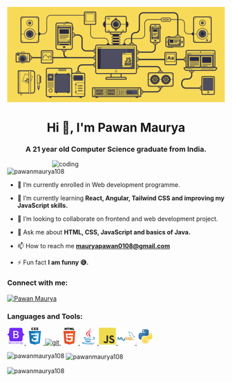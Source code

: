 ![logo](https://github.com/pawanmaurya108/pawanmaurya108/blob/main/banner.gif)
<h1 align="center">Hi 👋, I'm Pawan Maurya</h1>
<h3 align="center">A 21 year old Computer Science graduate from India.</h3>

<img align="right" alt="coding" width="400" src="https://user-images.githubusercontent.com/55389276/140866485-8fb1c876-9a8f-4d6a-98dc-08c4981eaf70.gif">

<p align="left"> <img src="https://komarev.com/ghpvc/?username=pawanmaurya108&label=Profile%20views&color=0e75b6&style=flat" alt="pawanmaurya108" /> </p>

- 🔭 I’m currently enrolled in Web development programme.

- 🌱 I’m currently learning **React, Angular, Tailwind CSS and improving my JavaScript skills.**

- 👯 I’m looking to collaborate on frontend and web development project.

- 💬 Ask me about **HTML, CSS, JavaScript and basics of Java.**

- 📫 How to reach me **mauryapawan0108@gmail.com**

- ⚡ Fun fact **I am funny 😅.**

<h3 align="left">Connect with me:</h3>
<p align="left">
<a href="https://linkedin.com/in/maurya-pawan" target="blank"><img align="center" src="https://raw.githubusercontent.com/rahuldkjain/github-profile-readme-generator/master/src/images/icons/Social/linked-in-alt.svg" alt="Pawan Maurya" height="30" width="40" /></a>
</p>

<h3 align="left">Languages and Tools:</h3>
<p align="left"> <a href="https://getbootstrap.com" target="_blank" rel="noreferrer"> <img src="https://raw.githubusercontent.com/devicons/devicon/master/icons/bootstrap/bootstrap-plain-wordmark.svg" alt="bootstrap" width="40" height="40"/> </a> <a href="https://www.w3schools.com/css/" target="_blank" rel="noreferrer"> <img src="https://raw.githubusercontent.com/devicons/devicon/master/icons/css3/css3-original-wordmark.svg" alt="css3" width="40" height="40"/> </a> <a href="https://git-scm.com/" target="_blank" rel="noreferrer"> <img src="https://www.vectorlogo.zone/logos/git-scm/git-scm-icon.svg" alt="git" width="40" height="40"/> </a> <a href="https://www.w3.org/html/" target="_blank" rel="noreferrer"> <img src="https://raw.githubusercontent.com/devicons/devicon/master/icons/html5/html5-original-wordmark.svg" alt="html5" width="40" height="40"/> </a> <a href="https://www.java.com" target="_blank" rel="noreferrer"> <img src="https://raw.githubusercontent.com/devicons/devicon/master/icons/java/java-original.svg" alt="java" width="40" height="40"/> </a> <a href="https://developer.mozilla.org/en-US/docs/Web/JavaScript" target="_blank" rel="noreferrer"> <img src="https://raw.githubusercontent.com/devicons/devicon/master/icons/javascript/javascript-original.svg" alt="javascript" width="40" height="40"/> </a> <a href="https://www.mysql.com/" target="_blank" rel="noreferrer"> <img src="https://raw.githubusercontent.com/devicons/devicon/master/icons/mysql/mysql-original-wordmark.svg" alt="mysql" width="40" height="40"/> </a> <a href="https://www.python.org" target="_blank" rel="noreferrer"> <img src="https://raw.githubusercontent.com/devicons/devicon/master/icons/python/python-original.svg" alt="python" width="40" height="40"/> </a> </p>

<p><img align="left" src="https://github-readme-stats.vercel.app/api/top-langs?username=pawanmaurya108&show_icons=true&locale=en&layout=compact" alt="pawanmaurya108" /></p>

<p>&nbsp;<img align="center" src="https://github-readme-stats.vercel.app/api?username=pawanmaurya108&show_icons=true&locale=en" alt="pawanmaurya108" /></p>

<p><img align="center" src="https://github-readme-streak-stats.herokuapp.com/?user=pawanmaurya108&" alt="pawanmaurya108" /></p>
